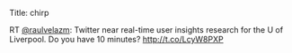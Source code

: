 Title: chirp

RT <a href="http://twitter.com/raulvelazm">@raulvelazm</a>: Twitter near real-time user insights research for the U of Liverpool. Do you have 10 minutes? <a href="http://t.co/LcyW8PXP">http://t.co/LcyW8PXP</a>
